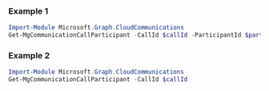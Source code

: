 ### Example 1
``` powershell
Import-Module Microsoft.Graph.CloudCommunications
Get-MgCommunicationCallParticipant -CallId $callId -ParticipantId $participantId
```
### Example 2
``` powershell
Import-Module Microsoft.Graph.CloudCommunications
Get-MgCommunicationCallParticipant -CallId $callId
```
